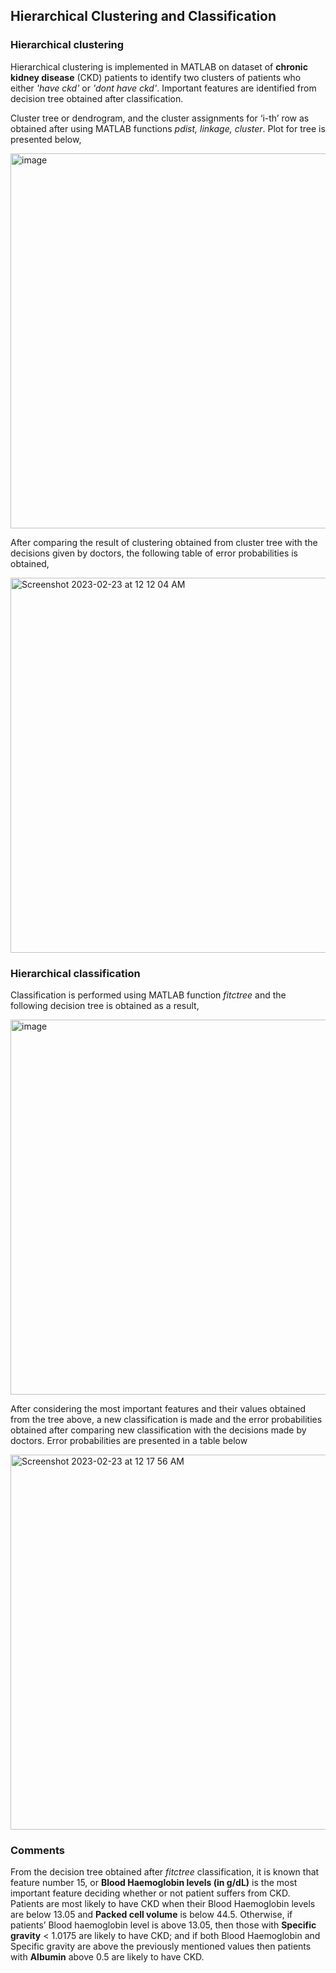 ## Hierarchical Clustering and Classification

### Hierarchical clustering

Hierarchical clustering is implemented in MATLAB on dataset of **chronic kidney disease** (CKD) patients to identify two clusters of patients who either *'have ckd'* or *'dont have ckd'*. Important features are identified from decision tree obtained after classification.

Cluster tree or dendrogram, and the cluster assignments for ‘i-th’ row as obtained after using MATLAB functions *pdist, linkage, cluster*. Plot for tree is presented below,

<img width="600" alt="image" src="https://user-images.githubusercontent.com/25234772/220725755-03c6536b-7d6a-46a8-8373-a6ad711aff96.png">

After comparing the result of clustering obtained from cluster tree with the decisions given by doctors, the following table of error probabilities is obtained,

<img width="600" alt="Screenshot 2023-02-23 at 12 12 04 AM" src="https://user-images.githubusercontent.com/25234772/220727145-d8b0fe16-0b3a-4146-a89b-5e81267a7cb5.png">

### Hierarchical classification

Classification is performed using MATLAB function *fitctree* and the following decision tree is obtained as a result,

<img width="600" alt="image" src="https://user-images.githubusercontent.com/25234772/220728298-fc2fe621-78ab-437c-89b9-6246d32f6a83.png">

After considering the most important features and their values obtained from the tree above, a new classification is made and the error probabilities obtained after comparing new classification with the decisions made by doctors. Error probabilities are presented in a table below

<img width="600" alt="Screenshot 2023-02-23 at 12 17 56 AM" src="https://user-images.githubusercontent.com/25234772/220728953-e3ba90a8-1bb7-4deb-9bf6-aa12c13f6440.png">

### Comments

From the decision tree obtained after *fitctree* classification, it is known that feature number 15, or **Blood Haemoglobin levels (in g/dL)** is the most important feature deciding whether or not patient suffers from CKD. Patients are most likely to have CKD when their Blood Haemoglobin levels are below 13.05 and **Packed cell volume** is below 44.5. Otherwise, if patients’ Blood haemoglobin level is above 13.05, then those with **Specific gravity** < 1.0175 are likely to have CKD; and if both Blood Haemoglobin and Specific gravity are above the previously mentioned values then patients with **Albumin** above 0.5 are likely to have CKD.
